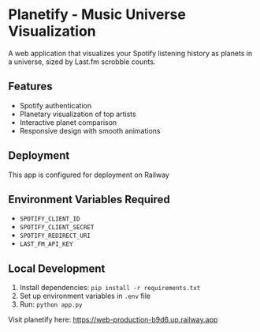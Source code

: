 # Planetify - Music Universe Visualization

A web application that visualizes your Spotify listening history as planets in a universe, sized by Last.fm scrobble counts.

## Features
- Spotify authentication
- Planetary visualization of top artists
- Interactive planet comparison
- Responsive design with smooth animations

## Deployment
This app is configured for deployment on Railway 

## Environment Variables Required
- `SPOTIFY_CLIENT_ID`
- `SPOTIFY_CLIENT_SECRET` 
- `SPOTIFY_REDIRECT_URI`
- `LAST_FM_API_KEY`

## Local Development
1. Install dependencies: `pip install -r requirements.txt`
2. Set up environment variables in `.env` file
3. Run: `python app.py`

Visit planetify here: https://web-production-b9d6.up.railway.app
